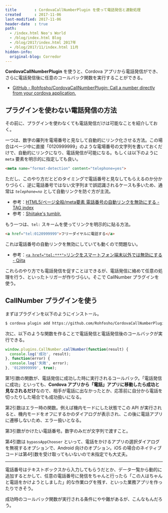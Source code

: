```yaml
---
title        : CordovaCallNumberPlugin を使って電話発信と連動処理
created      : 2017-11-06
last-modified: 2017-11-06
header-date  : true
path:
  - /index.html Neo's World
  - /blog/index.html Blog
  - /blog/2017/index.html 2017年
  - /blog/2017/11/index.html 11月
hidden-info:
  original-blog: Corredor
---
```


**CordovaCallNumberPlugin** を使うと、Cordova アプリから電話発信ができ、さらに電話発信後に任意のコールバック関数を実行することができる。

- [GitHub - Rohfosho/CordovaCallNumberPlugin: Call a number directly from your cordova application.](https://github.com/Rohfosho/CordovaCallNumberPlugin)

## プラグインを使わない電話発信の方法

その前に、プラグインを使わなくても電話発信だけは可能なことを紹介しておく。

一つは、数字の羅列を電場番号と見なして自動的にリンク化させる方法。この場合はページ中に直接「0120999999」のような電場番号の文字列を書いておくだけで、自動的にリンクになり、電話発信が可能になる。もしくは以下のように `meta` 要素を明示的に指定しても良い。

```html
<meta name="format-detection" content="telephone=yes">
```

ただし、このやり方だとどのタイミングで電話番号と見なしてもらえるのか分かりづらく、逆に電話番号ではない文字列まで誤認識されるケースも多いため、通常は *`telephone=no`* として自動リンクを防ぐ方が主流。

- 参考：[HTML5/ページ全般/meta要素 電話番号の自動リンクを無効にする - TAG index](http://www.tagindex.com/html5/page/meta_format_detection.html)
- 参考：[Shiitake's tumblr.](http://tiga.tumblr.com/post/4979368331/format-detection%E3%82%92telephone-yes%E3%81%BE%E3%81%9F%E3%81%AF%E3%81%9D%E3%82%82%E3%81%9D%E3%82%82%E6%8C%87%E5%AE%9A%E3%81%97%E3%81%A6%E3%81%84%E3%81%AA%E3%81%84%E3%81%AE%E3%81%AB%E8%87%AA%E5%8B%95%E3%81%A7%E9%9B%BB)

もう一つは、`tel:` スキームを使ってリンクを明示的に貼る方法。

```html
<a href="tel:0120999999">フリーダイヤルに電話する</a>
```

これは電話番号の自動リンクを無効にしていても動くので問題ない。

- 参考：[`<a href="tel:***">`リンクをスマートフォン端末以外では無効にする - Qiita](https://qiita.com/shouchida/items/a057a869003e4e2eb009)

これらのやり方でも電話発信を促すことはできるが、電話発信に絡めて任意の処理を行う、といったトリガーが作りづらい。そこで CallNumber プラグインを使う。

## CallNumber プラグインを使う

まずはプラグインを以下のようにインストール。

```bash
$ cordova plugin add https://github.com/Rohfosho/CordovaCallNumberPlugin.git
```

次に、以下のような関数を作ることで電話発信と電話発信後のコールバックが実行できる。

```javascript
window.plugins.CallNumber.callNumber(function(result) {
  console.log('成功', result);
}, function(error) {
  console.log('失敗', error);
}, '0120999999', true);
```

第1引数の関数が、電話発信に成功した時に実行されるコールバック。「電話発信に成功」といっても、**Cordova アプリから「電話」アプリに移動したら成功と見なされるだけ**なので、相手が電話に出なかったとか、応答前に自分から電話を切ったりした場合でも成功扱いになる。

第2引数はエラー時の関数。例えば機内モードにした状態でこの API が実行されると、機内モードをオフにするかのダイアログが表示され、この後に電話アプリに遷移しないため、エラー扱いとなる。

第3引数がかけたい電話番号。数字のみだが文字列で渡すこと。

第4引数は `bypassAppChooser` といって、電話をかけるアプリの選択ダイアログを無視するオプションで、Android 向けのオプション。iOS の場合のネイティブコードは第4引数を受け取ってもいないので未指定でも大丈夫。

---

電話番号はテキストボックスから入力してもらうだとか、データ一覧から動的に追加するとかして、任意の電話番号に発信をちゃんと行ったら「この人はちゃんと電話をかけようとしました」的な作業ログを残す、といった業務アプリを作ったりできそう。

成功時のコールバック関数が実行される条件にやや難があるが、こんなもんだろう。
